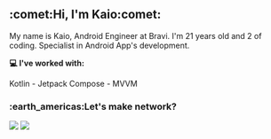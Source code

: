 <h2>:comet:Hi, I'm Kaio:comet:</h2>

My name is Kaio, Android Engineer at Bravi. I'm 21 years old and 2 of coding. Specialist in Android App's development.

<b>:computer: I've worked with:</b>
<p>
    Kotlin - Jetpack Compose - MVVM
</p>

</p>

<h3><b>:earth_americas:Let's make network?</b></h3>
<p>
    <a><img src="https://img.icons8.com/color/48/000000/discord--v2.png"/></a>
    <a target="blank_" href="https://www.linkedin.com/in/kaioribeiro/" target="_blank"><img src="https://img.icons8.com/color/48/000000/linkedin.png"/></a>
</p>
